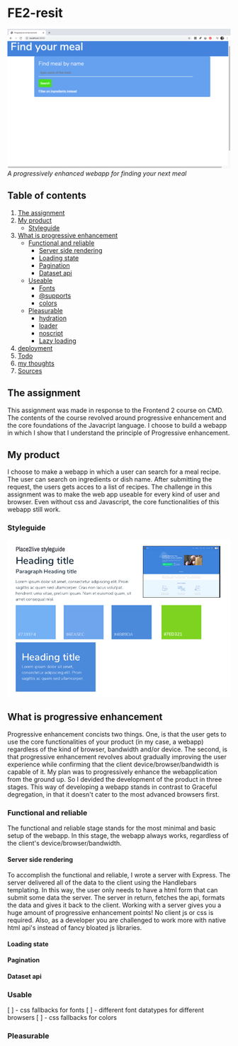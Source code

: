 # FE2-resit
![Styleguide](./readmeAssets/screen.png)
*A progressively enhanced webapp for finding your next meal*

## Table of contents
1. [The assignment](#The-assignment)
2. [My product](#My_product)
    - [Styleguide](#Styleguide)
3. [What is progressive enhancement](#Wath-is-progressive-enhancement)
    - [Functional and reliable](#Functional-and_reliable)
        - [Server side rendering](#Server-side-rendering)
        - [Loading state](#Loading-state)
        - [Pagination](#Pagination)
        - [Dataset api](#Dataset-api)
    - [Useable](#usable)
        - [Fonts](#Fonts)
        - [@supports](#@supports)
        - [colors](#colors)
    - [Pleasurable](#Pleasurable)
        - [hydration](#hydration)
        - [loader](#loader)
        - [noscript](#noscript)
        - [Lazy loading](#Lazy-loading)
4. [deployment](#deployment)
5. [Todo](#Todo)
6. [my thoughts](#my-thoughts)
7. [Sources](#sources)

## The assignment
This assignment was made in response to the Frontend 2 course on CMD. The contents of the course revolved around progressive enhancement and the core foundations of the Javacript language.
I choose to build a webapp in which I show that I understand the principle of Progressive enhancement.

## My product
I choose to make a webapp in which a user can search for a meal recipe. The user can search on ingredients or dish name. After submitting the request, the users gets acces to a list of recipes. The challenge in this assignment was to make the web app useable for every kind of user and browser. Even without css and Javascript, the core functionalities of this webapp still work.

### Styleguide
![Styleguide](./readmeAssets/styleguide.png)


## What is progressive enhancement
Progressive enhancement concists two things. One, is that the user gets to use the core functionalities of your product (in my case, a webapp) regardless of the kind of browser, bandwidth and/or device. The second, is that progressive enhancement revolves about gradually improving the user experience while confirming that the client device/browser/bandwidth is capable of it.
My plan was to progressively enhance the webapplication from the ground up. So I devided the development of the product in three stages. This way of developing a webapp stands in contrast to Graceful degregation, in that it doesn't cater to the most advanced browsers first.

### Functional and reliable
The functional and reliable stage stands for the most minimal and basic setup of the webapp. In this stage, the webapp always works, regardless of the client's device/browser/bandwidth.

#### Server side rendering
To accomplish the functional and reliable, I wrote a server with Express. The server delivered all of the data to the client using the Handlebars templating. In this way, the user only needs to have a html form that can submit some data the server. The server in return, fetches the api, formats the data and gives it back to the client. Working with a server gives you a huge amount of progressive enhancement points! No client js or css is required. Also, as a developer you are challenged to work more with native html api's instead of fancy bloated js libraries.

#### Loading state
#### Pagination
#### Dataset api

### Usable
[ ] - css fallbacks for fonts
[ ] - different font datatypes for different browsers
[ ] - css fallbacks for colors

### Pleasurable

